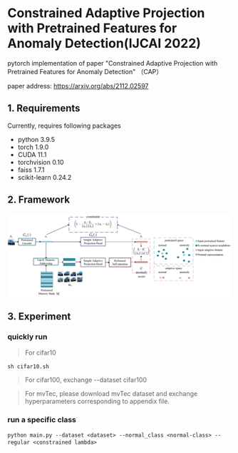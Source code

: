 # Constrained Adaptive Projection with Pretrained Features for Anomaly Detection(IJCAI 2022)

pytorch implementation of paper "Constrained Adaptive Projection with Pretrained Features for Anomaly Detection" （CAP）

paper address: https://arxiv.org/abs/2112.02597

## 1. Requirements
Currently, requires following packages
- python 3.9.5
- torch 1.9.0
- CUDA 11.1
- torchvision 0.10
- faiss 1.7.1
- scikit-learn 0.24.2

## 2. Framework
<div align="center">    
    <img src="pics/framework.png">  
</div>


## 3. Experiment
### quickly run

> For cifar10
```
sh cifar10.sh
```
> For cifar100, exchange --dataset cifar100

> For mvTec, please download mvTec dataset and exchange hyperparameters corresponding to appendix file.


### run a specific class

```
python main.py --dataset <dataset> --normal_class <normal-class> --regular <constrained lambda>
```



